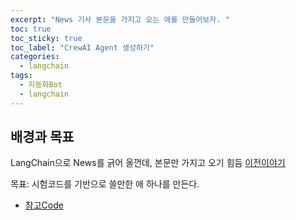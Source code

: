 ```yaml
---
excerpt: "News 기사 본문을 가지고 오는 애를 만들어보자. "
toc: true
toc_sticky: true
toc_label: "CrewAI Agent 생성하기"
categories:
  - langchain
tags:
  - 자동화Bot
  - langchain
---
```


## 배경과 목표

LangChain으로 News를 긁어 올껀데, 본문만 가지고 오기 힘듬 [이전이야기]()

 목표: 시험코드를 기반으로 쓸만한 애 하나를 만든다.

- [참고Code](https://www.youtube.com/watch?v=77xSbC-9yn4)